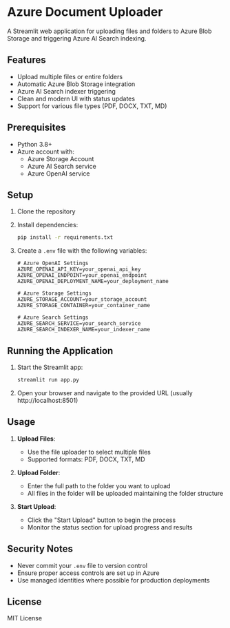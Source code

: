 # Azure Document Uploader

A Streamlit web application for uploading files and folders to Azure Blob Storage and triggering Azure AI Search indexing.

## Features

- Upload multiple files or entire folders
- Automatic Azure Blob Storage integration
- Azure AI Search indexer triggering
- Clean and modern UI with status updates
- Support for various file types (PDF, DOCX, TXT, MD)

## Prerequisites

- Python 3.8+
- Azure account with:
  - Azure Storage Account
  - Azure AI Search service
  - Azure OpenAI service

## Setup

1. Clone the repository
2. Install dependencies:
   ```bash
   pip install -r requirements.txt
   ```

3. Create a `.env` file with the following variables:
   ```
   # Azure OpenAI Settings
   AZURE_OPENAI_API_KEY=your_openai_api_key
   AZURE_OPENAI_ENDPOINT=your_openai_endpoint
   AZURE_OPENAI_DEPLOYMENT_NAME=your_deployment_name

   # Azure Storage Settings
   AZURE_STORAGE_ACCOUNT=your_storage_account
   AZURE_STORAGE_CONTAINER=your_container_name

   # Azure Search Settings
   AZURE_SEARCH_SERVICE=your_search_service
   AZURE_SEARCH_INDEXER_NAME=your_indexer_name
   ```

## Running the Application

1. Start the Streamlit app:
   ```bash
   streamlit run app.py
   ```

2. Open your browser and navigate to the provided URL (usually http://localhost:8501)

## Usage

1. **Upload Files**:
   - Use the file uploader to select multiple files
   - Supported formats: PDF, DOCX, TXT, MD

2. **Upload Folder**:
   - Enter the full path to the folder you want to upload
   - All files in the folder will be uploaded maintaining the folder structure

3. **Start Upload**:
   - Click the "Start Upload" button to begin the process
   - Monitor the status section for upload progress and results

## Security Notes

- Never commit your `.env` file to version control
- Ensure proper access controls are set up in Azure
- Use managed identities where possible for production deployments

## License

MIT License 